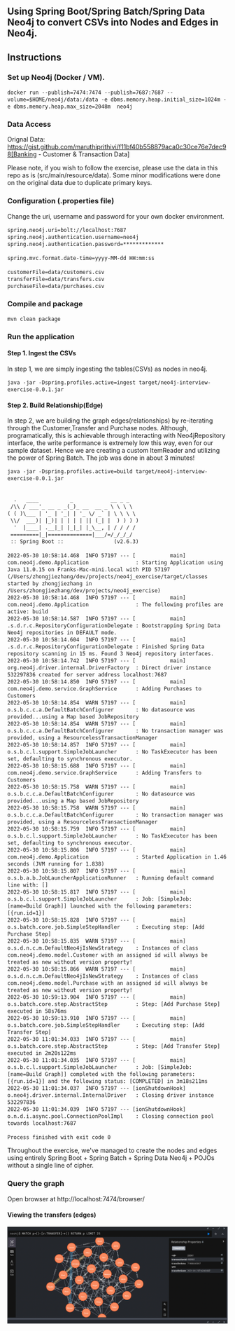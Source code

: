 ## Using Spring Boot/Spring Batch/Spring Data Neo4j to convert CSVs into Nodes and Edges in Neo4j.

## Instructions

### Set up Neo4j (Docker / VM). 

```
docker run --publish=7474:7474 --publish=7687:7687 --volume=$HOME/neo4j/data:/data -e dbms.memory.heap.initial_size=1024m -e dbms.memory.heap.max_size=2048m  neo4j
```

### Data Access

Orignal Data:
https://gist.github.com/maruthiprithivi/f11bf40b558879aca0c30ce76e7dec98[Banking - Customer & Transaction Data]

Please note, if you wish to follow the exercise, please use the data in this repo as is (src/main/resource/data). Some minor modifications were done on the original data due to duplicate primary keys. 

### Configuration (.properties file)

Change the uri, username and password for your own docker environment.
```
spring.neo4j.uri=bolt://localhost:7687
spring.neo4j.authentication.username=neo4j
spring.neo4j.authentication.password=*************

spring.mvc.format.date-time=yyyy-MM-dd HH:mm:ss

customerFile=data/customers.csv
transferFile=data/transfers.csv
purchaseFile=data/purchases.csv
```

### Compile and package

```
mvn clean package
```

### Run the application

#### Step 1. Ingest the CSVs

In step 1, we are simply ingesting the tables(CSVs) as nodes in neo4j. 

```
java -jar -Dspring.profiles.active=ingest target/neo4j-interview-exercise-0.0.1.jar
```

#### Step 2. Build Relationship(Edge)

In step 2, we are building the graph edges(relationships) by re-iterating through the Customer,Transfer and Purchase nodes. Although, programatically, this is achievable through interacting with Neo4jRepository interface, the write performance is extremely low this way, even for our sample dataset. Hence we are creating a custom ItemReader and utilizing the power of Spring Batch. The job was done in about 3 minutes! 

```
java -jar -Dspring.profiles.active=build target/neo4j-interview-exercise-0.0.1.jar


  .   ____          _            __ _ _
 /\\ / ___'_ __ _ _(_)_ __  __ _ \ \ \ \
( ( )\___ | '_ | '_| | '_ \/ _` | \ \ \ \
 \\/  ___)| |_)| | | | | || (_| |  ) ) ) )
  '  |____| .__|_| |_|_| |_\__, | / / / /
 =========|_|==============|___/=/_/_/_/
 :: Spring Boot ::                (v2.6.3)

2022-05-30 10:58:14.468  INFO 57197 --- [           main] com.neo4j.demo.Application               : Starting Application using Java 11.0.15 on Franks-Mac-mini.local with PID 57197 (/Users/zhongjiezhang/dev/projects/neo4j_exercise/target/classes started by zhongjiezhang in /Users/zhongjiezhang/dev/projects/neo4j_exercise)
2022-05-30 10:58:14.468  INFO 57197 --- [           main] com.neo4j.demo.Application               : The following profiles are active: build
2022-05-30 10:58:14.587  INFO 57197 --- [           main] .s.d.r.c.RepositoryConfigurationDelegate : Bootstrapping Spring Data Neo4j repositories in DEFAULT mode.
2022-05-30 10:58:14.604  INFO 57197 --- [           main] .s.d.r.c.RepositoryConfigurationDelegate : Finished Spring Data repository scanning in 15 ms. Found 3 Neo4j repository interfaces.
2022-05-30 10:58:14.742  INFO 57197 --- [           main] org.neo4j.driver.internal.DriverFactory  : Direct driver instance 532297836 created for server address localhost:7687
2022-05-30 10:58:14.850  INFO 57197 --- [           main] com.neo4j.demo.service.GraphService      : Adding Purchases to Customers
2022-05-30 10:58:14.854  WARN 57197 --- [           main] o.s.b.c.c.a.DefaultBatchConfigurer       : No datasource was provided...using a Map based JobRepository
2022-05-30 10:58:14.854  WARN 57197 --- [           main] o.s.b.c.c.a.DefaultBatchConfigurer       : No transaction manager was provided, using a ResourcelessTransactionManager
2022-05-30 10:58:14.857  INFO 57197 --- [           main] o.s.b.c.l.support.SimpleJobLauncher      : No TaskExecutor has been set, defaulting to synchronous executor.
2022-05-30 10:58:15.688  INFO 57197 --- [           main] com.neo4j.demo.service.GraphService      : Adding Transfers to Customers
2022-05-30 10:58:15.758  WARN 57197 --- [           main] o.s.b.c.c.a.DefaultBatchConfigurer       : No datasource was provided...using a Map based JobRepository
2022-05-30 10:58:15.758  WARN 57197 --- [           main] o.s.b.c.c.a.DefaultBatchConfigurer       : No transaction manager was provided, using a ResourcelessTransactionManager
2022-05-30 10:58:15.759  INFO 57197 --- [           main] o.s.b.c.l.support.SimpleJobLauncher      : No TaskExecutor has been set, defaulting to synchronous executor.
2022-05-30 10:58:15.806  INFO 57197 --- [           main] com.neo4j.demo.Application               : Started Application in 1.46 seconds (JVM running for 1.838)
2022-05-30 10:58:15.807  INFO 57197 --- [           main] o.s.b.a.b.JobLauncherApplicationRunner   : Running default command line with: []
2022-05-30 10:58:15.817  INFO 57197 --- [           main] o.s.b.c.l.support.SimpleJobLauncher      : Job: [SimpleJob: [name=Build Graph]] launched with the following parameters: [{run.id=1}]
2022-05-30 10:58:15.828  INFO 57197 --- [           main] o.s.batch.core.job.SimpleStepHandler     : Executing step: [Add Purchase Step]
2022-05-30 10:58:15.835  WARN 57197 --- [           main] o.s.d.n.c.m.DefaultNeo4jIsNewStrategy    : Instances of class com.neo4j.demo.model.Customer with an assigned id will always be treated as new without version property!
2022-05-30 10:58:15.866  WARN 57197 --- [           main] o.s.d.n.c.m.DefaultNeo4jIsNewStrategy    : Instances of class com.neo4j.demo.model.Purchase with an assigned id will always be treated as new without version property!
2022-05-30 10:59:13.904  INFO 57197 --- [           main] o.s.batch.core.step.AbstractStep         : Step: [Add Purchase Step] executed in 58s76ms
2022-05-30 10:59:13.910  INFO 57197 --- [           main] o.s.batch.core.job.SimpleStepHandler     : Executing step: [Add Transfer Step]
2022-05-30 11:01:34.033  INFO 57197 --- [           main] o.s.batch.core.step.AbstractStep         : Step: [Add Transfer Step] executed in 2m20s122ms
2022-05-30 11:01:34.035  INFO 57197 --- [           main] o.s.b.c.l.support.SimpleJobLauncher      : Job: [SimpleJob: [name=Build Graph]] completed with the following parameters: [{run.id=1}] and the following status: [COMPLETED] in 3m18s211ms
2022-05-30 11:01:34.037  INFO 57197 --- [ionShutdownHook] o.neo4j.driver.internal.InternalDriver   : Closing driver instance 532297836
2022-05-30 11:01:34.039  INFO 57197 --- [ionShutdownHook] o.n.d.i.async.pool.ConnectionPoolImpl    : Closing connection pool towards localhost:7687

Process finished with exit code 0

```

Throughout the exercise, we've managed to create the nodes and edges using entirely Spring Boot + Spring Batch + Spring Data Neo4j + POJOs without a single line of cipher. 

### Query the graph 

Open browser at http://localhost:7474/browser/

#### Viewing the transfers (edges)

![image](./photos/neo4j_transfers.png)

